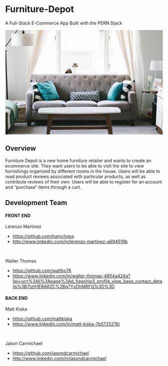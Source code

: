 # Furniture-Depot
A Full-Stack E-Commerce App Built with the PERN Stack

<img src="assets/furniture_hero.png" alt="homepage">

## Overview
Furniture Depot is a new home furniture retailer and wants to create an ecommerce site. They want users to be able to visit the site to view furnishings organized by different rooms in the house. Users will be able to read product reviews associated with particular products, as well as contribute reviews of their own. Users will be able to register for an account and “purchase” items through a cart.

## Development Team
#### FRONT END
Lerenzo Martinez
  * https://github.com/hamchops
  * http://www.linkedin.com/in/lerenzo-martinez-a694519b
<br>

Walter Thomas
  * https://github.com/waltho76
  * https://www.linkedin.com/in/walter-thomas-4854a424a?lipi=urn%3Ali%3Apage%3Ad_flagship3_profile_view_base_contact_details%3B7tzH1ERARZC%2Bq7YxDhMRFQ%3D%3D


#### BACK END
Matt Kiska
  * https://github.com/mattkiska
  * https://www.linkedin.com/in/matt-kiska-7b5725219/
<br>

Jason Carmichael
  * https://github.com/jasondcarmichael
  * http://www.linkedin.com/in/jasondcarmichael